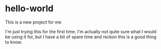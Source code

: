# hello-world
This is a new project for me

I'm just trying this for the first time, I'm actually not quite sure what I would be using it for, but I have a bit of spare time and reckon this is a good thing to know. 
